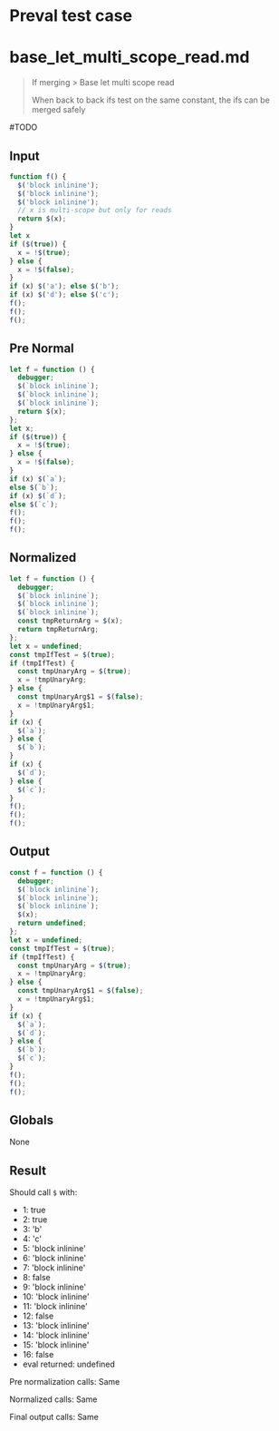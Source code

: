 # Preval test case

# base_let_multi_scope_read.md

> If merging > Base let multi scope read
>
> When back to back ifs test on the same constant, the ifs can be merged safely

#TODO

## Input

`````js filename=intro
function f() {
  $('block inlinine');
  $('block inlinine');
  $('block inlinine');
  // x is multi-scope but only for reads
  return $(x);
}
let x 
if ($(true)) {
  x = !$(true);
} else {
  x = !$(false);
}
if (x) $('a'); else $('b');
if (x) $('d'); else $('c');
f();
f();
f();
`````

## Pre Normal

`````js filename=intro
let f = function () {
  debugger;
  $(`block inlinine`);
  $(`block inlinine`);
  $(`block inlinine`);
  return $(x);
};
let x;
if ($(true)) {
  x = !$(true);
} else {
  x = !$(false);
}
if (x) $(`a`);
else $(`b`);
if (x) $(`d`);
else $(`c`);
f();
f();
f();
`````

## Normalized

`````js filename=intro
let f = function () {
  debugger;
  $(`block inlinine`);
  $(`block inlinine`);
  $(`block inlinine`);
  const tmpReturnArg = $(x);
  return tmpReturnArg;
};
let x = undefined;
const tmpIfTest = $(true);
if (tmpIfTest) {
  const tmpUnaryArg = $(true);
  x = !tmpUnaryArg;
} else {
  const tmpUnaryArg$1 = $(false);
  x = !tmpUnaryArg$1;
}
if (x) {
  $(`a`);
} else {
  $(`b`);
}
if (x) {
  $(`d`);
} else {
  $(`c`);
}
f();
f();
f();
`````

## Output

`````js filename=intro
const f = function () {
  debugger;
  $(`block inlinine`);
  $(`block inlinine`);
  $(`block inlinine`);
  $(x);
  return undefined;
};
let x = undefined;
const tmpIfTest = $(true);
if (tmpIfTest) {
  const tmpUnaryArg = $(true);
  x = !tmpUnaryArg;
} else {
  const tmpUnaryArg$1 = $(false);
  x = !tmpUnaryArg$1;
}
if (x) {
  $(`a`);
  $(`d`);
} else {
  $(`b`);
  $(`c`);
}
f();
f();
f();
`````

## Globals

None

## Result

Should call `$` with:
 - 1: true
 - 2: true
 - 3: 'b'
 - 4: 'c'
 - 5: 'block inlinine'
 - 6: 'block inlinine'
 - 7: 'block inlinine'
 - 8: false
 - 9: 'block inlinine'
 - 10: 'block inlinine'
 - 11: 'block inlinine'
 - 12: false
 - 13: 'block inlinine'
 - 14: 'block inlinine'
 - 15: 'block inlinine'
 - 16: false
 - eval returned: undefined

Pre normalization calls: Same

Normalized calls: Same

Final output calls: Same
